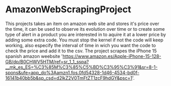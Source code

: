 # AmazonWebScrapingProject
This projects takes an item on amazon web site and stores it's price over the time, it can be used to observe its evolution over time or to create some type of alert in a product you are interested in to aquire it at a lower price by adding some extra code.
You must stop the kernel if not the code will keep working, also especify the interval of time in wich you want the code to check the price and add it to the csv.
The project scrapes the iPhone 15 spanish amazon weebsite 'https://www.amazon.es/Apple-iPhone-15-128-GB/dp/B0CHWV5HTM/ref=sr_1_1_sspa?__mk_es_ES=%C3%85M%C3%85%C5%BD%C3%95%C3%91&sr=8-1-spons&ufe=app_do%3Aamzn1.fos.0fd54328-1d46-4534-bd0f-16141b40bb5b&sp_csd=d2lkZ2V0TmFtZT1zcF9hdGY&psc=1'.

